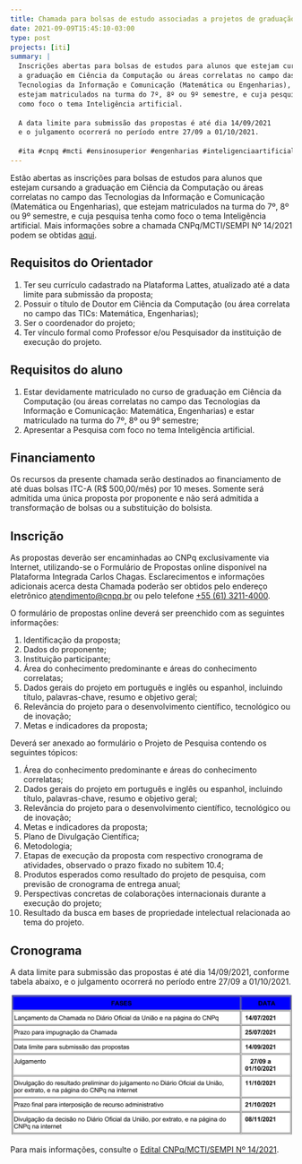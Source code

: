 ```yaml
---
title: Chamada para bolsas de estudo associadas a projetos de graduação em inteligência artificial
date: 2021-09-09T15:45:10-03:00
type: post
projects: [iti]
summary: |
  Inscrições abertas para bolsas de estudos para alunos que estejam cursando
  a graduação em Ciência da Computação ou áreas correlatas no campo das
  Tecnologias da Informação e Comunicação (Matemática ou Engenharias), que
  estejam matriculados na turma do 7º, 8º ou 9º semestre, e cuja pesquisa tenha
  como foco o tema Inteligência artificial.

  A data limite para submissão das propostas é até dia 14/09/2021
  e o julgamento ocorrerá no período entre 27/09 a 01/10/2021.

  #ita #cnpq #mcti #ensinosuperior #engenharias #inteligenciaartificial
---
```


Estão abertas as inscrições para bolsas de estudos para alunos que estejam
cursando a graduação em Ciência da Computação ou áreas correlatas no campo das
Tecnologias da Informação e Comunicação (Matemática ou Engenharias), que
estejam matriculados na turma do 7º, 8º ou 9º semestre, e cuja pesquisa tenha
como foco o tema Inteligência artificial. Mais informações sobre a chamada
CNPq/MCTI/SEMPI Nº 14/2021 podem se obtidas
[aqui](http://resultado.cnpq.br/4961919687610368).

## Requisitos do Orientador

1. Ter seu currículo cadastrado na Plataforma Lattes, atualizado até a data limite para submissão da proposta;
2. Possuir o título de Doutor em Ciência da Computação (ou área correlata no campo das TICs: Matemática, Engenharias);
3. Ser o coordenador do projeto;
4. Ter vínculo formal como Professor e/ou Pesquisador da instituição de execução do projeto.

## Requisitos do aluno

1. Estar devidamente matriculado no curso de graduação em Ciência da Computação
   (ou áreas correlatas no campo das Tecnologias da Informação e Comunicação:
   Matemática, Engenharias) e estar matriculado na turma do 7º, 8º ou 9º
   semestre;
2. Apresentar a Pesquisa com foco no tema Inteligência artificial.

## Financiamento

Os recursos da presente chamada serão destinados ao financiamento de até duas
bolsas ITC-A (R$ 500,00/mês) por 10 meses. Somente será admitida uma única
proposta por proponente e não será admitida a transformação de bolsas ou
a substituição do bolsista.

## Inscrição

As propostas deverão ser encaminhadas ao CNPq exclusivamente via Internet,
utilizando-se o Formulário de Propostas online disponível na Plataforma
Integrada Carlos Chagas. Esclarecimentos e informações adicionais acerca desta
Chamada poderão ser obtidos pelo endereço eletrônico atendimento@cnpq.br ou
pelo telefone [+55 (61) 3211-4000](tel:556132114000).

O formulário de propostas online deverá ser preenchido com as seguintes informações:

1. Identificação da proposta;
1. Dados do proponente;
1. Instituição participante;
1. Área do conhecimento predominante e áreas do conhecimento correlatas;
1. Dados gerais do projeto em português e inglês ou espanhol, incluindo título, palavras-chave, resumo e objetivo geral;
1. Relevância do projeto para o desenvolvimento científico, tecnológico ou de inovação;
1. Metas e indicadores da proposta;

Deverá ser anexado ao formulário o Projeto de Pesquisa contendo os seguintes tópicos:

1. Área do conhecimento predominante e áreas do conhecimento correlatas;
1. Dados gerais do projeto em português e inglês ou espanhol, incluindo título, palavras-chave, resumo e objetivo geral;
1. Relevância do projeto para o desenvolvimento científico, tecnológico ou de inovação;
1. Metas e indicadores da proposta;
1. Plano de Divulgação Científica;
1. Metodologia;
1. Etapas de execução da proposta com respectivo cronograma de atividades, observado o prazo fixado no subitem 10.4;
1. Produtos esperados como resultado do projeto de pesquisa, com previsão de cronograma de entrega anual;
1. Perspectivas concretas de colaborações internacionais durante a execução do projeto;
1. Resultado da busca em bases de propriedade intelectual relacionada ao tema do projeto.

## Cronograma

A data limite para submissão das propostas é até dia 14/09/2021, conforme
tabela abaixo, e o julgamento ocorrerá no período entre 27/09 a 01/10/2021.

![Cronograma](cronograma.png)

Para mais informações, consulte o [Edital CNPq/MCTI/SEMPI Nº
14/2021](http://resultado.cnpq.br/4961919687610368).
